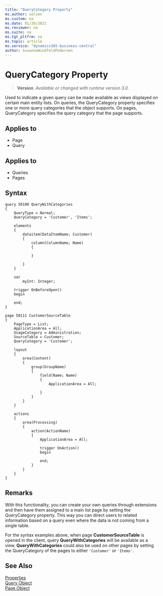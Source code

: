 ```yaml
---
title: "QueryCategory Property"
ms.author: solsen
ms.custom: na
ms.date: 01/26/2021
ms.reviewer: na
ms.suite: na
ms.tgt_pltfrm: na
ms.topic: article
ms.service: "dynamics365-business-central"
author: SusanneWindfeldPedersen
---
```

[//]: # (START>DO_NOT_EDIT)
[//]: # (IMPORTANT:Do not edit any of the content between here and the END>DO_NOT_EDIT.)
[//]: # (Any modifications should be made in the .xml files in the ModernDev repo.)
# QueryCategory Property
> **Version**: _Available or changed with runtime version 3.0._

Used to indicate a given query can be made available as views displayed on certain main entity lists. On queries, the QueryCategory property specifies one or more query categories that the object supports. On pages, QueryCategory specifies the query category that the page supports.

## Applies to
-   Page
-   Query

[//]: # (IMPORTANT: END>DO_NOT_EDIT)

## Applies to  

- Queries
- Pages

## Syntax

```al
query 50100 QueryWithCategories
{
    QueryType = Normal;
    QueryCategory = 'Customer', 'Items';

    elements
    {
        dataitem(DataItemName; Customer)
        {
            column(ColumnName; Name)
            {

            }

        }
    }

    var
        myInt: Integer;

    trigger OnBeforeOpen()
    begin

    end;
}
```

```al
page 50111 CustomerSourceTable
{
    PageType = List;
    ApplicationArea = All;
    UsageCategory = Administration;
    SourceTable = Customer;
    QueryCategory = 'Customer';

    layout
    {
        area(Content)
        {
            group(GroupName)
            {
                field(Name; Name)
                {
                    ApplicationArea = All;

                }
            }
        }
    }

    actions
    {
        area(Processing)
        {
            action(ActionName)
            {
                ApplicationArea = All;

                trigger OnAction()
                begin

                end;
            }
        }
    }
}
```

## Remarks

With this functionality, you can create your own queries through extensions and then have them assigned to a main list page by setting the QueryCategory property. This way you can direct users to related information based on a query even where the data is not coming from a single table.

For the syntax examples above, when page **CustomerSourceTable** is opened in the client, query **QueryWithCategories** will be available as a view. **QueryWithCategories** could also be used on other pages by setting the QueryCategory of the pages to either `'Customer'` or `'Items'`.

## See Also

[Properties](devenv-properties.md)   
[Query Object](../devenv-query-object.md)  
[Page Object](../devenv-page-object.md)
